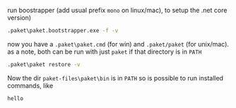 

run boostrapper (add usual prefix `mono` on linux/mac), to setup the .net core version)

```bat
.paket\paket.bootstrapper.exe -f -v
```

now you have a `.paket\paket.cmd` (for win) and `.paket/paket` (for unix/mac).
as a note, both can be run with just `paket` if that directory is in `PATH`

```bat
.paket\paket restore -v
```

Now the dir `paket-files\paket\bin` is in `PATH`
so is possible to run installed commands, like

```bat
hello
```
